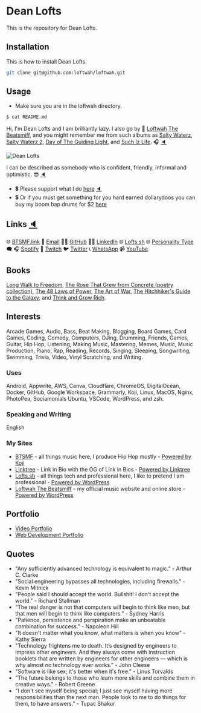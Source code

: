 # Dean Lofts

This is the repository for Dean Lofts.

## Installation

This is how to install Dean Lofts.

```bash
git clone git@github.com:loftwah/loftwah.git
```

## Usage

- Make sure you are in the loftwah directory.

```bash
$ cat README.md
```

Hi, I'm Dean Lofts and I am brilliantly lazy. I also go by 🎹 [Loftwah The Beatsmiff](https://btsmf.link), and you might remember me from such albums as [Salty Waterz](https://open.spotify.com/album/59eTGkXJYUK6m481rwSES9?si=ANSXBbAWRPSlYqa8ZwnTlw), [Salty Waterz 2](https://open.spotify.com/album/2xhntWeTyDDuk6JVHNsdMK?si=isIwbhPtSbuG51Q5v5EUvw), [Day of The Guiding Light](https://open.spotify.com/album/6IfVVM4fdQZ80OjwMZ1PFN?si=9J-hJyFpT7OaUig17bsUQw), and [Such Iz Life](https://open.spotify.com/album/604EhrF7i400uQmOdhvoge?si=bZYmzg3ASoGDSJj_yzU-iQ). 🎧 [🔈](https://lofts.sh/wp-content/uploads/2021/12/Hi-Im-Dean-Lofts-and-I-am-brilliantly-lazy-I-also-go-by-Loftwah-The-Beatsmiff-and-you-might.mp3)

![Dean Lofts](https://beatsmiff.com/wp-content/uploads/2021/07/19922556.png "Dean Lofts")

I can be described as somebody who is confident, friendly, informal and optimistic. 😎 [🔈](https://lofts.sh/wp-content/uploads/2021/12/I-can-be-described-as-somebody-who-is-confident-friendly-informal-and-optimistic.mp3)

- 💲 Please support what I do [here](https://www.paypal.com/paypalme/loftwah/) [🔈](https://lofts.sh/wp-content/uploads/2021/12/Please-support-what-I-do-here.mp3)
- 💲 Or if you must get something for you hard earned dollarydoos you can buy my boom bap drums for $2 [here](https://withkoji.com/~Beatsmiff/3jas)

## Links [🔈](https://lofts.sh/wp-content/uploads/2021/12/My-links-include-my-blog-my-music-website-called-beatsmiff-dot-link-my-email-address-my.mp3)

🌐 [BTSMF.link](https://btsmf.link) 📧 [Email](mailto://dean@deanlofts.xyz/) 👨‍💻 [GitHub](https://github.com/loftwah/) 👨‍💼 [LinkedIn](https://linkedin.com/in/deanlofts/) 🌐 [Lofts.sh](https://lofts.sh) 🌐 [Personality Type](https://www.16personalities.com/istp-personality) 🗨  🎧 [Spotify](https://open.spotify.com/user/1230952597?si=aa83abc2ee9b4615) 🎥 [Twitch](https://twitch.com/beatsmiff) 🐦 [Twitter](https://twitter.com/loftwah) 📞 [WhatsApp](https://wa.me/+61423837782) 📹 [YouTube](https://www.youtube.com/loftwahthebeatsmiff)

## Books

[Long Walk to Freedom](https://en.wikipedia.org/wiki/Long_Walk_to_Freedom), [The Rose That Grew from Concrete (poetry collection)](https://en.wikipedia.org/wiki/The_Rose_That_Grew_from_Concrete_(poetry_collection)), [The 48 Laws of Power](https://en.wikipedia.org/wiki/The_48_Laws_of_Power), [The Art of War](https://en.wikipedia.org/wiki/The_Art_of_War), [The Hitchhiker's Guide to the Galaxy](https://en.wikipedia.org/wiki/The_Hitchhiker%27s_Guide_to_the_Galaxy), and [Think and Grow Rich](https://en.wikipedia.org/wiki/Think_and_Grow_Rich).

## Interests

Arcade Games, Audio, Bass, Beat Making, Blogging, Board Games, Card Games, Coding, Comedy, Computers, DJing, Drumming, Friends, Games,  Guitar, Hip Hop, Listening, Making Music, Mastering, Memes, Music, Music Production, Piano, Rap, Reading, Records,  Singing, Sleeping, Songwriting, Swimming, Trivia, Video, Vinyl Scratching, and Writing.

### Uses

Android, Appwrite, AWS, Canva, Cloudflare, ChromeOS, DigitalOcean, Docker, GitHub, Google Workspace, Grammarly, Koji, Linux, MacOS, Nginx, PhotoPea, Sociamonials Ubuntu, VSCode, WordPress, and zsh.

### Speaking and Writing

English

### My Sites

-   [BTSMF](https://btsmf.link) - all things music here, I produce Hip Hop mostly - [Powered by Koji](https://withkoji.com/)
-   [Linktree](https://linktr.ee/beatsmiff) - Link in Bio with the OG of Link in Bios - [Powered by Linktree](https://linktr.ee)
-   [Lofts.sh](https://lofts.sh) - all things tech and professional here, I like to pretend I am professional - [Powered by WordPress](https://wordpress.org)
-   [Loftwah The Beatsmiff](https://beatsmiff.com) - my official music website and online store - [Powered by WordPress](https://wordpress.org)

## Portfolio

- [Video Portfolio](https://www.youtube.com/playlist?list=PLgr1VpT986yP4I9bKEWWWssKL2ajRubPM)
- [Web Development Portfolio](https://lofts.sh/my-portfolio-web/)

## Quotes

- "Any sufficiently advanced technology is equivalent to magic.” - Arthur C. Clarke
- "Social engineering bypasses all technologies, including firewalls." - Kevin Mitnick
- "People said I should accept the world. Bullshit! I don't accept the world." - Richard Stallman
- “The real danger is not that computers will begin to think like men, but that men will begin to think like computers.” - Sydney Harris
- "Patience, persistence and perspiration make an unbeatable combination for success." - Napoleon Hill
- "It doesn't matter what you know, what matters is when you know” - Kathy Sierra
- "Technology frightens me to death. It’s designed by engineers to impress other engineers. And they always come with instruction booklets that are written by engineers for other engineers — which is why almost no technology ever works.” - John Cleese
- "Software is like sex; it's better when it's free." - Linus Torvalds
- "The future belongs to those who learn more skills and combine them in creative ways." - Robert Greene
- "I don't see myself being special; I just see myself having more responsibilities than the next man. People look to me to do things for them, to have answers." - Tupac Shakur
